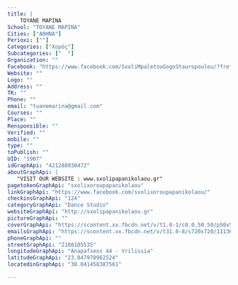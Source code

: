 ```yaml
---
title: |
    ΤΟΥΑΝΕ ΜΑΡΙΝΑ
School: "ΤΟΥΑΝΕ ΜΑΡΙΝΑ"
Cities: ["ΑΘΗΝΑ"]
Perioxi: [""]
Categories: ["Χορός"]
Subcategories: ["  "]
Organization: ""
Facebook: "https://www.facebook.com/SxoliMpaletouGogoStauropoulou/?fref=ts"
Website: ""
Logo: ""
Address: ""
TK: ""
Phone: ""
email: "tuanemarina@gmail.com"
Courses: ""
Place: ""
Rensponsible: ""
Verified: ""
mobile: ""
type: ""
toPublish: ""
UID: "1907"
idGraphApi: "421288930472"
aboutGraphApi: | 
   "VISIT OUR WEBSITE : www.sxolipapanikolaou.gr"
pagetokenGraphApi: "sxolixoroupapanikolaou"
linkGraphApi: "https://www.facebook.com/sxolixoroupapanikolaou/"
checkinsGraphApi: "124"
categoryGraphApi: "Dance Studio"
websiteGraphApi: "http://sxolipapanikolaou.gr"
pictureGraphApi: ""
coverGraphApi: "https://scontent.xx.fbcdn.net/v/t1.0-1/c0.0.50.50/p50x50/1209297_10153349534895473_1551109768_n.jpg?oh=da3a8623bdd93922a4a39ad13666bb68&amp;oe=5B4DB696"
emailsGraphApi: "https://scontent.xx.fbcdn.net/v/t31.0-8/s720x720/11136130_10155635950070473_2009938610835487309_o.jpg?oh=baecb8ea409c8664b597dfa8b637dec6&amp;oe=5B006924"
phoneGraphApi: ""
streetGraphApi: "2108105535"
longitudeGraphApi: "Anapafseos 44 - Vrilissia"
latitudeGraphApi: "23.847970962524"
locatedinGraphApi: "38.041458387561"

---
```




